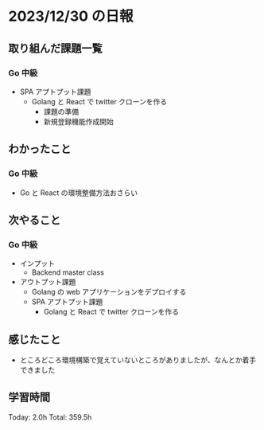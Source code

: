 # 2023/12/30 の日報

## 取り組んだ課題一覧

### Go 中級

- SPA アプトプット課題
  - Golang と React で twitter クローンを作る
    - 課題の準備
    - 新規登録機能作成開始

## わかったこと

### Go 中級

- Go と React の環境整備方法おさらい

## 次やること

### Go 中級

- インプット
  - Backend master class
- アウトプット課題
  - Golang の web アプリケーションをデプロイする
  - SPA アプトプット課題
    - Golang と React で twitter クローンを作る

## 感じたこと

- ところどころ環境構築で覚えていないところがありましたが、なんとか着手できました

## 学習時間

Today: 2.0h
Total: 359.5h
